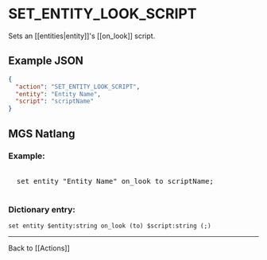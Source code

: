 # SET_ENTITY_LOOK_SCRIPT

Sets an [[entities|entity]]'s [[on_look]] script.

## Example JSON

```json
{
  "action": "SET_ENTITY_LOOK_SCRIPT",
  "entity": "Entity Name",
  "script": "scriptName"
}
```

## MGS Natlang

### Example:

<pre class="HyperMD-codeblock mgs">

  <span class="verb">set</span> <span class="sigil">entity</span> <span class="string">"Entity Name"</span> <span class="target">on_look</span> <span class="operator">to</span> <span class="string">scriptName</span><span class="terminator">;</span>

</pre>

### Dictionary entry:

```
set entity $entity:string on_look (to) $script:string (;)
```

---

Back to [[Actions]]
